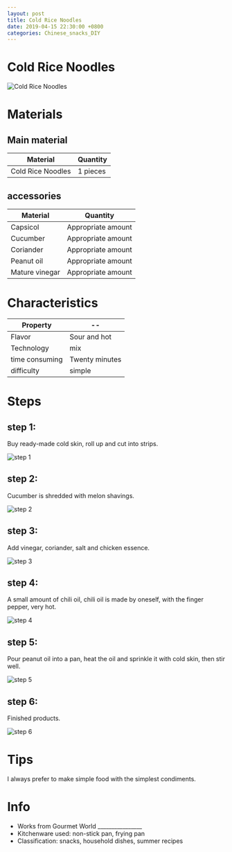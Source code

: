 ```yaml
---
layout: post
title: Cold Rice Noodles
date: 2019-04-15 22:30:00 +0800
categories: Chinese_snacks_DIY
---
```


# Cold Rice Noodles

![Cold Rice Noodles]({{site.baseurl}}/img/406718/406718.jpg)

# Materials


## Main material

Material|Quantity
--|--
Cold Rice Noodles|1 pieces

## accessories

Material|Quantity
--|--
Capsicol|Appropriate amount
Cucumber|Appropriate amount
Coriander|Appropriate amount
Peanut oil|Appropriate amount
Mature vinegar|Appropriate amount

# Characteristics

Property|--
--|--
Flavor|Sour and hot
Technology|mix
time consuming|Twenty minutes
difficulty|simple

# Steps

## step 1:

Buy ready-made cold skin, roll up and cut into strips.

![step 1]({{site.baseurl}}/img/406718/1.jpg)

## step 2:

Cucumber is shredded with melon shavings.

![step 2]({{site.baseurl}}/img/406718/2.jpg)

## step 3:

Add vinegar, coriander, salt and chicken essence.

![step 3]({{site.baseurl}}/img/406718/3.jpg)

## step 4:

A small amount of chili oil, chili oil is made by oneself, with the finger pepper, very hot.

![step 4]({{site.baseurl}}/img/406718/4.jpg)

## step 5:

Pour peanut oil into a pan, heat the oil and sprinkle it with cold skin, then stir well.

![step 5]({{site.baseurl}}/img/406718/5.jpg)

## step 6:

Finished products.

![step 6]({{site.baseurl}}/img/406718/6.jpg)

# Tips

I always prefer to make simple food with the simplest condiments.

# Info

- Works from Gourmet World ________________
- Kitchenware used: non-stick pan, frying pan
- Classification: snacks, household dishes, summer recipes